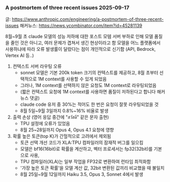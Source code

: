 ### A postmortem of three recent issues 2025-09-17

글: <https://www.anthropic.com/engineering/a-postmortem-of-three-recent-issues>
해커뉴스: <https://news.ycombinator.com/item?id=45281139>

8월~9월 초 claude 모델의 성능 저하에 대한 포스트 모템
서버 부하로 인해 모델 품질을 줄인 것은 아니고, 여러 문제가 겹쳐서 생긴 현상이라고 함
모델을 어느 플랫폼에서 사용하냐에 따라 오류 발생률이 달랐다는 점이 개인적으로 신기함 (API, Bedrock, Vertex AI 등..)

1. 컨텍스트 서버 라우팅 오류
    - sonnet 모델은 기본 200k token 크기의 컨텍스트를 제공하고, 8월 초부터 선택적으로 1M context를 사용할 수 있게 되었음
    - 그러나, 1M context를 선택하지 않은 요청도 1M context로 라우팅되었음
    - (짧은 컨텍스트 요청에 1M context를 사용하면 품질이 저하된다고 합니다 해커뉴스 댓글)
    - claude code 유저 중 30%는 적어도 한 번은 요청이 잘못 라우팅되었을 것
    - 8월 5일~9월 3일까지 0.8%~16% 비율로 발생
2. 출력 손상 (영어 응답 중간에 "สวัสดี" 같은 문자 출현)
    - TPU 설정에 오류가 있었음
    - 8월 25~28일까지 Opus 4, Opus 4.1 요청에 영향
3. 확률 높은 토큰(top K)가 간헐적으로 고려에서 제외됨
    - 토큰 선택 개선 코드가 XLA:TPU 컴파일러의 잠재적 버그를 일으킴
    - 모델은 bf16(16bit)로 확률을 계산하고, 벡터 프로세서는 fp32(32bit)를 기본으로 사용,
    - TPU 컴파일러(XLA)는 일부 작업을 FP32로 변환하여 런타임 최적화함
    - '가장 높은 토큰 확률'을 모델 계산 값, 32bit 변환된 값끼리 비교했을 때 불일치
    - 8월 25일~9월 12일까지  Haiku 3.5, Opus 3, Sonnet 4에서 발생
